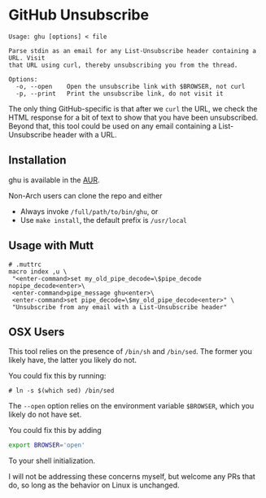 # GitHub Unsubscribe

```
Usage: ghu [options] < file

Parse stdin as an email for any List-Unsubscribe header containing a URL. Visit
that URL using curl, thereby unsubscribing you from the thread.

Options:
  -o, --open    Open the unsubscribe link with $BROWSER, not curl
  -p, --print   Print the unsubscribe link, do not visit it

```

The only thing GitHub-specific is that after we `curl` the URL, we check the
HTML response for a bit of text to show that you have been unsubscribed. Beyond
that, this tool could be used on any email containing a List-Unsubscribe header
with a URL.

## Installation

ghu is available in the [AUR](https://aur.archlinux.org/packages/gh/ghu).

Non-Arch users can clone the repo and either

- Always invoke `/full/path/to/bin/ghu`, or
- Use `make install`, the default prefix is `/usr/local`

## Usage with Mutt

```
# .muttrc
macro index ,u \
 "<enter-command>set my_old_pipe_decode=\$pipe_decode nopipe_decode<enter>\
 <enter-command>pipe_message ghu<enter>\
 <enter-command>set pipe_decode=\$my_old_pipe_decode<enter>" \
 "Unsubscribe from any email with a List-Unsubscribe header"
```

## OSX Users

This tool relies on the presence of `/bin/sh` and `/bin/sed`. The former you
likely have, the latter you likely do not.

You could fix this by running:

```
# ln -s $(which sed) /bin/sed
```

The `--open` option relies on the environment variable `$BROWSER`, which you
likely do not have set.

You could fix this by adding

```sh
export BROWSER='open'
```

To your shell initialization.

I will not be addressing these concerns myself, but welcome any PRs that do, so
long as the behavior on Linux is unchanged.
